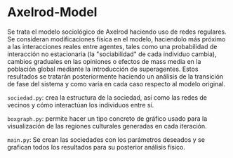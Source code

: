 # Axelrod-Model

Se trata el modelo sociológico de Axelrod haciendo uso de redes regulares. Se consideran modificaciones física en el modelo, haciendolo más próximo a las interacciones reales entre agentes, tales como una probabilidad de interacción no estacionaria (la "sociabilidad" de cada individuo cambia), cambios graduales en las opiniones o efectos de mass media en la población global mediante la introducción de superagentes. Estos resultados se tratarán posteriormente haciendo un análisis de la transición de fase del sistema y como varía en cada caso respecto al modelo original. 

`sociedad.py`: crea la estructura de la sociedad, así como las redes de vecinos y cómo interactúan los individuos entre sí.

`boxgraph.py`: permite hacer un tipo concreto de gráfico usado para la visualización de las regiones culturales generadas en cada iteración. 

`main.py`: Se crean las sociedades con los parámetros deseados y se grafican todos los resultados para su posterior análisis físico. 
